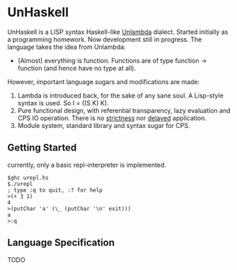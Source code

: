 UnHaskell
=============

UnHaskell is a LISP syntax Haskell-like [Unlambda](https://en.wikipedia.org/wiki/Unlambda) dialect. Started initially as a programming homework. Now development still in progress.
The language takes the idea from Unlambda:

* (Almost) everything is function. Functions are of type function -> function (and hence have no type at all).

However, important language sugars and modifications are made:


1. Lambda is introduced back, for the sake of any sane soul. A Lisp-style syntax is used. So I = ((S K) K).
2. Pure functional design, with referential transparency, lazy evaluation and CPS IO operation. There is no [strictness](https://wiki.haskell.org/Performance/Strictness) nor [delayed](http://www.madore.org/~david/programs/unlambda/#delay) application.
3. Module system, standard library and syntax sugar for CPS.

Getting Started
----------------

currently, only a basic repl-interpreter is implemented.
```
$ghc urepl.hs
$./urepl
; type :q to quit, :? for help
>(+ 3 1)
4
>(putChar 'a' (\_ (putChar '\n' exit)))
a
>:q
```

Language Specification
----------------

TODO
